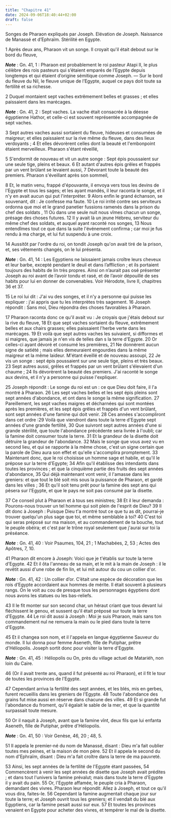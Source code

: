 ```yaml
---
title: "Chapitre 41"
date: 2024-09-06T18:40:44+02:00
draft: false
---
```



Songes de Pharaon expliqués par Joseph.
Elévation de Joseph.
Naissance de Manassé et d’Ephraïm.
Stérilité en Egypte.


1 Après deux ans, Pharaon vit un songe. Il croyait qu'il était debout sur le bord du fleuve,

***Note*** :  Gn. 41, 1 : Pharaon est probablement le roi pasteur Atapi II, le plus célèbre des rois pasteurs qui s’étaient emparés de l’Egypte depuis longtemps et qui étaient d’origine sémitique comme Joseph. ― Sur le bord du fleuve du Nil, le fleuve unique de l’Egypte, auquel ce pays doit toute sa fertilité et sa richesse.

2 Duquel montaient sept vaches extrêmement belles et grasses ; et elles paissaient dans les marécages.

***Note*** :  Gn. 41, 2 : Sept vaches. La vache était consacrée à la déesse égyptienne Hathor, et celle-ci est souvent représentée accompagnée de sept vaches.

3 Sept autres vaches aussi sortaient du fleuve, hideuses et consumées de maigreur; et elles paissaient sur la rive même du fleuve, dans des lieux verdoyants ; 4 Et elles dévorèrent celles dont la beauté et l'embonpoint étaient merveilleux. Pharaon s'étant réveillé,


5 S'endormit de nouveau et vit un autre songe : Sept épis poussaient sur une seule tige, pleins et beaux. 6 Et autant d'autres épis grêles et frappés par un vent brûlant se levaient aussi, 7 Dévorant toute la beauté des premiers. Pharaon s'éveillant après son sommeil,


8 Et, le matin venu, frappé d'épouvante, il envoya vers tous les devins de l'Egypte et tous les sages; et les ayant mandés, il leur raconta le songe, et il n'y en avait aucun qui put l'interpréter. 9 Alors enfin le grand échanson, se souvenant, dit : Je confesse ma faute. 10 Le roi irrité contre ses serviteurs ordonna que moi et le grand panetier fussions ramenés dans la prison du chef des soldats , 11 Où dans une seule nuit nous vîmes chacun un songe, présage des choses futures. 12 Il y avait là un jeune Hébreu, serviteur du même chef des soldats, et auquel ayant raconté nos songes, 13 Nous entendîmes tout ce que dans la suite l'événement confirma ; car moi je fus rendu à ma charge, et lui fut suspendu à une croix.


14 Aussitôt par l'ordre du roi, on tondit Joseph qu'on avait tiré de la prison, et, ses vêtements changés, on le lui présenta.

***Note*** :  Gn. 41, 14 : Les Egyptiens ne laissaient jamais croître leurs cheveux et leur barbe, excepté pendant le deuil et dans l’affliction ; et ils portaient toujours des habits de lin très propres. Ainsi on n’aurait pas osé présenter Joseph au roi avant de l’avoir tondu et rasé, et de l’avoir dépouillé de ses habits pour lui en donner de convenables. Voir Hérodote, livre II, chapitres 36 et 37.

15 Le roi lui dit : J'ai vu des songes, et il n'y a personne qui puisse les expliquer : j'ai appris que tu les interprètes très sagement. 16 Joseph répondit : Sans moi, Dieu répondra des choses favorables à Pharaon.


17 Pharaon raconta donc ce qu'il avait vu : Je croyais que j'étais debout sur la rive du fleuve, 18 Et que sept vaches sortaient du fleuve, extrêmement belles et aux chairs grasses; elles paissaient l'herbe verte dans les marécages. 19 Et voilà que sept autres vaches les suivaient, si difformes et si maigres, que jamais je n'en vis de telles dan s la terre d'Egypte. 20 Or celles-ci ayant dévoré et consumé les premières, 21 Ne donnèrent aucun signe de satiété ; mais elles demeuraient engourdies dans la même maigreur et la même laideur. M'étant éveillé et de nouveau assoupi, 22 Je vis un songe : sept épis poussaient sur une seule tige, pleins et très beaux. 23 Sept autres aussi, grêles et frappés par un vent brûlant s'élevaient d'un chaume ; 24 Ils dévorèrent la beauté des premiers. J'ai raconté le songe aux devins, et il n'y a personne qui puisse l'expliquer.


25 Joseph répondit : Le songe du roi est un : ce que Dieu doit faire, il l'a montré à Pharaon. 26 Les sept vaches belles et les sept épis pleins sont sept années d'abondance, et ont dans le songe la même signification. 27 Pareillement, les sept vaches maigres et décharnées qui sont montées après les premières, et les sept épis grêles et frappés d'un vent brûlant, sont sept années d'une famine qui doit venir. 28 Ces années s'accompliront dans cet ordre :29 Voilà que viendront dans toute la terre d'Egypte sept années d'une grande fertilité, 30 Que suivront sept autres années d'une si grande stérilité, que toute l'abondance précédente sera livrée à l'oubli; car la famine doit consumer toute la terre. 31 Et la grandeur de la disette doit détruire la grandeur de l'abondance. 32 Mais le songe que vous avez vu en second lieu, et qui se rapporte à la même chose, c'est un signe certain que la parole de Dieu aura son effet et qu'elle s'accomplira promptement. 33 Maintenant donc, que le roi choisisse un homme sage et habile,
et qu'il le prépose sur la terre d'Egypte; 34 Afin qu'il établisse des intendants dans toutes les provinces ; et que la cinquième partie des fruits des sept années d'abondance, 35 Qui déjà maintenant vont venir, il l'amasse dans les greniers: et que tout le blé soit mis sous la puissance de Pharaon, et gardé dans les villes ; 36 Et qu'il soit tenu prêt pour la famine des sept ans qui pèsera sur l'Egypte, et que le pays ne soit pas consumé par la disette.


37 Ce conseil plut à Pharaon et à tous ses ministres; 38 Et il leur demanda : Pourons-nous trouver un tel homme qui soit plein de l'esprit de Dieu? 39 Il dit donc à Joseph : Puisque Dieu t'a montré tout ce que tu as dit, pourrai-je trouver quelqu'un plus sage que toi, et même semblable à toi? 40 C'est toi qui seras préposé sur ma maison, et au commandement de ta bouche, tout le peuple obéira; et c'est par le trône royal seulement que j'aurai sur toi la préséance.

***Note*** :  Gn. 41, 40 : Voir Psaumes, 104, 21 ; 1 Machabées, 2, 53 ; Actes des Apôtres, 7, 10.

41 Pharaon dit encore à Joseph: Voici que je t'établis sur toute la terre d'Egypte. 42 Et il ôta l'anneau de sa main, et le mit à la main de Joseph : il le revêtit aussi d'une robe de fin lin, et lui mit autour du cou un collier d'or.

***Note*** :  Gn. 41, 42 : Un collier d’or. C’était une espèce de décoration que les rois d’Egypte accordaient aux hommes de mérite. Il était souvent à plusieurs rangs. On le voit au cou de presque tous les personnages égyptiens dont nous avons les statues ou les bas-reliefs.

43 Il le fit monter sur son second char, un héraut criant que tous devant lui fléchissent le genou, et sussent qu'il était préposé sur toute la terre d'Egypte. 44 Le roi dit aussi à Joseph : Moi je suis Pharaon, mais sans ton commandement nul ne remuera la main ou le pied dans toute la terre d'Egypte.


45 Et il changea son nom, et il l'appela en langue égyptienne Sauveur du monde. Il lui donna pour femme Aseneth, fille de Putiphar, prêtre d'Héliopolis. Joseph sortit donc pour visiter la terre d'Egypte.

***Note*** :  Gn. 41, 45 : Héliopolis ou On, près du village actuel de Matariéh, non loin du Caire.

46 (Or il avait trente ans, quand il fut présenté au roi Pharaon), et il fit le tour de toutes les provinces de l'Egypte.


47 Cependant arriva la fertilité des sept années, et les blés, mis en gerbes, furent recueillis dans les greniers de l'Egypte. 48 Toute l'abondance des grains fut mise aussi en réserve dans chacune des villes. 49 Et si grande fut l'abondance du froment, qu'il égalait le sable de la mer, et que la quantité surpassait toute mesure.


50 Or il naquit à Joseph, avant que la famine vînt, deux fils que lui enfanta Aseneth, fille de Putiphar, prêtre d'Héliopolis.

***Note*** :  Gn. 41, 50 : Voir Genèse, 46, 20 ; 48, 5.

51 Il appela le premier-né du nom de Manassé, disant : Dieu m'a fait oublier toutes mes peines, et la maison de mon père. 52 Et il appela le second du nom d'Ephraïm, disant : Dieu m'a fait croître dans la terre de ma pauvreté.


53 Ainsi, les sept années de la fertilité de l'Egypte étant passées, 54 Commencèrent à venir les sept années de disette que Joseph avait prédites ; et dans tout l'univers la famine prévalut; mais dans toute la terre d'Egypte il y avait du pain. 55 Or, l'Egypte affamée, le peuple cria à Pharaon, demandant des vivres. Pharaon leur répondit: Allez à Joseph, et tout ce qu'il vous dira, faites-le. 56 Cependant la famine augmentait chaque jour sur toute la terre; et Joseph ouvrit tous les greniers; et il vendait du blé aux Egyptiens, car la famine pesait aussi sur eux. 57 Et toutes les provinces venaient en Egypte pour acheter des vivres, et tempérer le mal de la disette.

